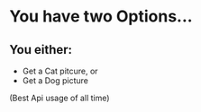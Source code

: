 <h1>You have two Options...</h1>

<h2>You either:</h2>
<ul>
<li>Get a Cat pitcure, or</li>
<li>Get a Dog picture</li>
</ul>


(Best Api usage of all time)
